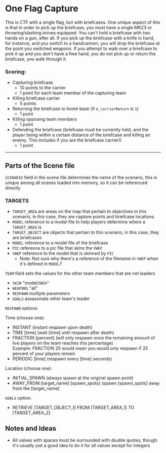 # One Flag Capture

This is CTF with a single flag, but with briefcases.  One unique aspect of this is that in order to pick up the briefcase, you must have a single MK23 or throwing/slashing knives equipped.  You can't hold a briefcase with two hands on a gun, after all.  If you pick up the briefcase with a knife in hand, for instance, and you switch to a handcannon, you will drop the briefcase at the point you switched weapons.  If you attempt to walk over a briefcase to pick it up and you don't have a free hand, you do not pick up or return the briefcase, you walk through it.

### Scoring:

* Capturing briefcase
    * 10 points to the carrier
    * 1 point for each team member of the capturing team
* Killing briefcase carrier
    * 5 points
* Returning the briefcase to home base (if `e_carrierReturn` is `1`)
    * 1 point
* Killing opposing team members
    * 1 point
* Defending the briefcase (briefcase must be currently held, and the player being within a certain distance of the briefcase and killing an enemy.  This includes if you are the briefcase carrier!)
    * 1 point

---

## Parts of the Scene file

`SCENARIO` field in the scene file determines the name of the scenario, this is unique among all scenes loaded into memory, so it can be referenced directly

### TARGETS
* `TARGET_AREA` are areas on the map that pertain to objectives in this scenario, in this case, they are capture points and briefcase locations
* `MODEL` reference to a model file to help players determine where a `TARGET_AREA` is
* `TARGET_OBJECT` are objects that pertain to this scenario, in this case, they are briefcases
* `MODEL` reference to a model file of the briefcase
* `PIC` reference to a pic file that skins the `VWEP`
* `VWEP` reference to the model that is skinned by `PIC`
    * Note: Not sure why there's a reference of the filename in `VWEP` when it's defined in `MODEL`?


`TEAM` field sets the values for the other team members that are not leaders
* `SKIN` "model/skin"
* `WEAPONS` "all"
* `RESPAWN` multiple parameters
* `GOALS` assassinate other team's leader

`RESPAWN` options:

Time (choose one):
* INSTANT (instant respawn upon death)
* TIME [time] (wait [time] until respawn after death)
* FRACTION [percent] (will only respawn once the remaining amount of live players on the team reaches this percentage)  
Example: FRACTION 25 would mean you would only respawn if 25 percent of your players remain
* PERIODIC [time] (respawn every [time] seconds)

Location (choose one):
* INITIAL_SPAWN (always spawn at the original spawn point)
* AWAY_FROM [target_name] [spawn_spots] (spawn [spawn_spots] away from the [target_name]

`GOALS` option:
* RETRIEVE [TARGET_OBJECT_1] FROM [TARGET_AREA_1] TO [TARGET_AREA_2]


## Notes and Ideas

* All values with spaces must be surrounded with double quotes, though it's usually just a good idea to do it for all values except for integers